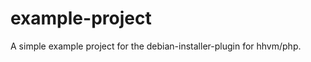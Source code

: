 example-project
===============

A simple example project for the debian-installer-plugin for hhvm/php.
